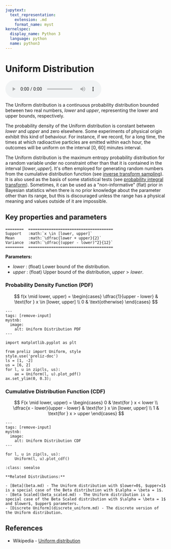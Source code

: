```yaml
---
jupytext:
  text_representation:
    extension: .md
    format_name: myst
kernelspec:
  display_name: Python 3
  language: python
  name: python3
---
```

# Uniform Distribution

<audio controls> <source src="../../_static/uniform.mp3" type="audio/mpeg"> This browser cannot play the pronunciation audio file for this distribution. </audio>

The Uniform distribution is a continuous probability distribution bounded between two real numbers, $lower$ and $upper$, representing the lower and upper bounds, respectively.

The probability density of the Uniform distribution is constant between $lower$ and $upper$ and zero elsewhere. Some experiments of physical origin exhibit this kind of behaviour. For instance, if we record, for a long time, the times at which radioactive particles are emitted within each hour, the outcomes will be uniform on the interval [0, 60] minutes interval.

The Uniform distribution is the maximum entropy probability distribution for a random variable under no constraint other than that it is contained in the interval $[lower,upper]$. It's often employed for generating random numbers from the cumulative distribution function (see [inverse transform sampling](https://en.wikipedia.org/wiki/Inverse_transform_sampling)). It is also used as the basis of some statistical tests (see [probability integral transform](https://en.wikipedia.org/wiki/Probability_integral_transform)). Sometimes, it can be used as a "non-informative" (flat) prior in Bayesian statistics when there is no prior knowledge about the parameter other than its range, but this is discouraged unless the range has a physical meaning and values outside of it are impossible. 

## Key properties and parameters

```{eval-rst}
========  =====================================
Support   :math:`x \in [lower, upper]`
Mean      :math:`\dfrac{lower + upper}{2}`
Variance  :math:`\dfrac{(upper - lower)^2}{12}`
========  =====================================
```

**Parameters:**

- $lower$ : (float) Lower bound of the distribution.
- $upper$ : (float) Upper bound of the distribution, $upper > lower$.

### Probability Density Function (PDF)

$$
f(x \mid lower, upper) =
    \begin{cases}
        \dfrac{1}{upper - lower} & \text{for } x \in [lower, upper] \\
        0 & \text{otherwise}
    \end{cases}
$$

```{code-cell}
---
tags: [remove-input]
mystnb:
  image:
    alt: Uniform Distribution PDF
---

import matplotlib.pyplot as plt

from preliz import Uniform, style
style.use('preliz-doc')
ls = [1, -2]
us = [6, 2]
for l, u in zip(ls, us):
    ax = Uniform(l, u).plot_pdf()
ax.set_ylim(0, 0.3);
```

### Cumulative Distribution Function (CDF)

$$
F(x \mid lower, upper) =
    \begin{cases}
        0 & \text{for } x < lower \\
        \dfrac{x - lower}{upper - lower} & \text{for } x \in [lower, upper] \\
        1 & \text{for } x > upper
    \end{cases}
$$

```{code-cell}
---
tags: [remove-input]
mystnb:
  image:
    alt: Uniform Distribution CDF
---

for l, u in zip(ls, us):
    Uniform(l, u).plot_cdf()
```

```{seealso}
:class: seealso

**Related Distributions:**

- [Beta](beta.md) - The Uniform distribution with $lower=0$, $upper=1$ is a special case of the Beta distribution with $\alpha = \beta = 1$.
- [Beta Scaled](beta_scaled.md) - The Uniform distribution is a special case of the Beta Scaled distribution with $\alpha = \beta = 1$ and $lower$, $upper$ parameters.
- [Discrete Uniform](discrete_uniform.md) - The discrete version of the Uniform distribution.
```
## References

- Wikipedia - [Uniform distribution](https://en.wikipedia.org/wiki/Continuous_uniform_distribution)
